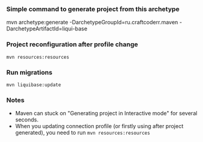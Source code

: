 ### Simple command to generate project from this archetype
 mvn archetype:generate -DarchetypeGroupId=ru.craftcoderr.maven -DarchetypeArtifactId=liqui-base
 
### Project reconfiguration after profile change
 ```mvn resources:resources```
 
### Run migrations
```mvn liquibase:update```

### Notes

* Maven can stuck on "Generating project in Interactive mode" for several seconds.
* When you updating connection profile (or firstly using after project generated), you need to run ```mvn resources:resources```

